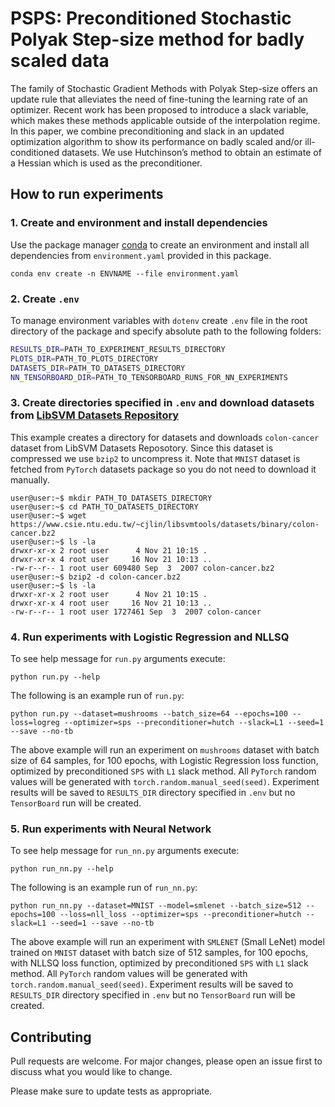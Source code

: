 # PSPS: Preconditioned Stochastic Polyak Step-size method for badly scaled data

The family of Stochastic Gradient Methods with Polyak Step-size offers an update rule that alleviates the need of fine-tuning the learning rate of an optimizer. Recent work has been proposed to introduce a slack variable, which makes these methods applicable outside of the interpolation regime. In this paper, we combine preconditioning and slack in an updated optimization algorithm to show its performance on badly scaled and/or ill-conditioned datasets. We use Hutchinson’s method to obtain an estimate of a Hessian which is used as the preconditioner.


## How to run experiments

### 1. Create and environment and install dependencies
Use the package manager [conda](https://docs.conda.io/en/latest/) to create an environment and install all dependencies from ```environment.yaml``` provided in this package. 
```console
conda env create -n ENVNAME --file environment.yaml
```

### 2. Create ```.env```
To manage environment variables with ```dotenv``` create ```.env``` file in the root directory of the package and specify absolute path to the following folders:
```bash
RESULTS_DIR=PATH_TO_EXPERIMENT_RESULTS_DIRECTORY
PLOTS_DIR=PATH_TO_PLOTS_DIRECTORY
DATASETS_DIR=PATH_TO_DATASETS_DIRECTORY
NN_TENSORBOARD_DIR=PATH_TO_TENSORBOARD_RUNS_FOR_NN_EXPERIMENTS
```

### 3. Create directories specified in ```.env``` and download datasets from [LibSVM Datasets Repository](https://www.csie.ntu.edu.tw/~cjlin/libsvmtools/datasets/)
This example creates a directory for datasets and downloads ```colon-cancer``` dataset from LibSVM Datasets Reposotory. Since this dataset is compressed we use ```bzip2``` to uncompress it. Note that ```MNIST``` dataset is fetched from ```PyTorch``` datasets package so you do not need to download it manually.
```console
user@user:~$ mkdir PATH_TO_DATASETS_DIRECTORY
user@user:~$ cd PATH_TO_DATASETS_DIRECTORY
user@user:~$ wget https://www.csie.ntu.edu.tw/~cjlin/libsvmtools/datasets/binary/colon-cancer.bz2
user@user:~$ ls -la
drwxr-xr-x 2 root user      4 Nov 21 10:15 .
drwxr-xr-x 4 root user     16 Nov 21 10:13 ..
-rw-r--r-- 1 root user 609480 Sep  3  2007 colon-cancer.bz2
user@user:~$ bzip2 -d colon-cancer.bz2
user@user:~$ ls -la 
drwxr-xr-x 2 root user      4 Nov 21 10:15 .
drwxr-xr-x 4 root user     16 Nov 21 10:13 ..
-rw-r--r-- 1 root user 1727461 Sep  3  2007 colon-cancer
```

### 4. Run experiments with Logistic Regression and NLLSQ
To see help message for ```run.py``` arguments execute:
```console
python run.py --help
```
The following is an example run of ```run.py```:

```console
python run.py --dataset=mushrooms --batch_size=64 --epochs=100 --loss=logreg --optimizer=sps --preconditioner=hutch --slack=L1 --seed=1 --save --no-tb
```
The above example will run an experiment on ```mushrooms``` dataset with batch size of 64 samples, for 100 epochs, with Logistic Regression loss function, optimized by preconditioned ```SPS``` with ```L1``` slack method. All ```PyTorch``` random values will be generated with ```torch.random.manual_seed(seed)```. Experiment results will be saved to ```RESULTS_DIR``` directory specified in ```.env``` but no ```TensorBoard``` run will be created. 


### 5. Run experiments with Neural Network

To see help message for ```run_nn.py``` arguments execute:
```console
python run_nn.py --help
```
The following is an example run of ```run_nn.py```:

```console
python run_nn.py --dataset=MNIST --model=smlenet --batch_size=512 --epochs=100 --loss=nll_loss --optimizer=sps --preconditioner=hutch --slack=L1 --seed=1 --save --no-tb
```
The above example will run an experiment with ```SMLENET``` (Small LeNet) model trained on ```MNIST``` dataset with batch size of 512 samples, for 100 epochs, with NLLSQ loss function, optimized by preconditioned ```SPS``` with ```L1``` slack method. All ```PyTorch``` random values will be generated with ```torch.random.manual_seed(seed)```. Experiment results will be saved to ```RESULTS_DIR``` directory specified in ```.env``` but no ```TensorBoard``` run will be created. 


## Contributing

Pull requests are welcome. For major changes, please open an issue first
to discuss what you would like to change.

Please make sure to update tests as appropriate.